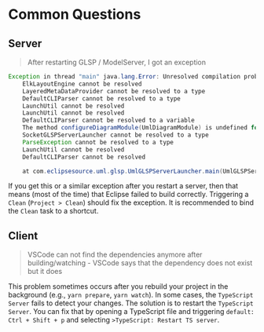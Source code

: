 # Common Questions

## Server

> After restarting GLSP / ModelServer, I got an exception

```java
Exception in thread "main" java.lang.Error: Unresolved compilation problems:
    ElkLayoutEngine cannot be resolved
    LayeredMetaDataProvider cannot be resolved to a type
    DefaultCLIParser cannot be resolved to a type
    LaunchUtil cannot be resolved
    LaunchUtil cannot be resolved
    DefaultCLIParser cannot be resolved to a variable
    The method configureDiagramModule(UmlDiagramModule) is undefined for the type UmlServerModule
    SocketGLSPServerLauncher cannot be resolved to a type
    ParseException cannot be resolved to a type
    LaunchUtil cannot be resolved
    DefaultCLIParser cannot be resolved

    at com.eclipsesource.uml.glsp.UmlGLSPServerLauncher.main(UmlGLSPServerLauncher.java:31)
```

If you get this or a similar exception after you restart a server, then that means (most of the time) that Eclipse failed to build correctly. Triggering a `Clean` (`Project > Clean`) should fix the exception. It is recommended to bind the `Clean` task to a shortcut.

## Client

> VSCode can not find the dependencies anymore after building/watching - VSCode says that the dependency does not exist but it does

This problem sometimes occurs after you rebuild your project in the background (e.g., `yarn prepare`, `yarn watch`). In some cases, the `TypeScript Server` fails to detect your changes. The solution is to restart the `TypeScript Server`. You can fix that by opening a TypeScript file and triggering `default: Ctrl + Shift + p` and selecting `>TypeScript: Restart TS server`.
